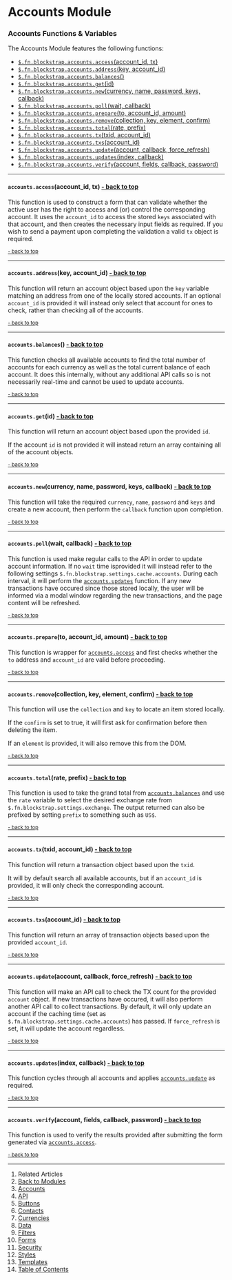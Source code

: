 Accounts Module <a name="docs_home"></a>
========================================

### Accounts Functions & Variables

The Accounts Module features the following functions:

* [`$.fn.blockstrap.accounts.access`(account_id, tx)](#accounts_access)
* [`$.fn.blockstrap.accounts.address`(key, account_id)](#accounts_address)
* [`$.fn.blockstrap.accounts.balances`()](#accounts_balances)
* [`$.fn.blockstrap.accounts.get`(id)](#accounts_get)
* [`$.fn.blockstrap.accounts.new`(currency, name, password, keys, callback)](#accounts_new)
* [`$.fn.blockstrap.accounts.poll`(wait, callback)](#accounts_poll)
* [`$.fn.blockstrap.accounts.prepare`(to, account_id, amount)](#accounts_prepare)
* [`$.fn.blockstrap.accounts.remove`(collection, key, element, confirm)](#accounts_remove)
* [`$.fn.blockstrap.accounts.total`(rate, prefix)](#accounts_total)
* [`$.fn.blockstrap.accounts.tx`(txid, account_id)](#accounts_tx)
* [`$.fn.blockstrap.accounts.txs`(account_id)](#accounts_txs)
* [`$.fn.blockstrap.accounts.update`(account, callback, force_refresh)](#accounts_update)
* [`$.fn.blockstrap.accounts.updates`(index, callback)](#accounts_updates)
* [`$.fn.blockstrap.accounts.verify`(account, fields, callback, password)](#accounts_verify)

--------------------------------------------------------------------------------

#### `accounts.access`(account_id, tx) <a name="accounts_access" class="pull-right" href="#docs_home"><i class="glyphicon glyphicon-upload"></i>- back to top</a>

This function is used to construct a form that can validate whether the active user has the right to access and (or) control the corresponding account. It uses the `account_id` to access the stored `keys` associated with that account, and then creates the necessary input fields as required. If you wish to send a payment upon completing the validation a valid `tx` object is required.

<a href="#docs_home"><small>- back to top</small></a>

--------------------------------------------------------------------------------

#### `accounts.address`(key, account_id) <a name="accounts_address" class="pull-right" href="#docs_home"><i class="glyphicon glyphicon-upload"></i>- back to top</a>

This function will return an account object based upon the `key` variable matching an address from one of the locally stored accounts. If an optional `account_id` is provided it will instead only select that account for ones to check, rather than checking all of the accounts.

<a href="#docs_home"><small>- back to top</small></a>

--------------------------------------------------------------------------------

#### `accounts.balances`() <a name="accounts_balances" class="pull-right" href="#docs_home"><i class="glyphicon glyphicon-upload"></i>- back to top</a>

This function checks all available accounts to find the total number of accounts for each currency as well as the total current balance of each account. It does this internally, without any additional API calls so is not necessarily real-time and cannot be used to update accounts.

<a href="#docs_home"><small>- back to top</small></a>

--------------------------------------------------------------------------------

#### `accounts.get`(id) <a name="accounts_get" class="pull-right" href="#docs_home"><i class="glyphicon glyphicon-upload"></i>- back to top</a>

This function will return an account object based upon the provided `id`. 

If the account `id` is not provided it will instead return an array containing all of the account objects.

<a href="#docs_home"><small>- back to top</small></a>

--------------------------------------------------------------------------------

#### `accounts.new`(currency, name, password, keys, callback) <a name="accounts_new" class="pull-right" href="#docs_home"><i class="glyphicon glyphicon-upload"></i>- back to top</a>

This function will take the required `currency`, `name`, `password` and `keys` and create a new account, then perform the `callback` function upon completion.

<a href="#docs_home"><small>- back to top</small></a>

--------------------------------------------------------------------------------

#### `accounts.poll`(wait, callback) <a name="accounts_poll" class="pull-right" href="#docs_home"><i class="glyphicon glyphicon-upload"></i>- back to top</a>

This function is used make regular calls to the API in order to update account information. If no `wait` time isprovided it will instead refer to the following settings `$.fn.blockstrap.settings.cache.accounts`. During each interval, it will perform the [`accounts.updates`](#accounts_updates) function. If any new transactions have occured since those stored locally, the user will be informed via a modal window regarding the new transactions, and the page content will be refreshed.

<a href="#docs_home"><small>- back to top</small></a>

--------------------------------------------------------------------------------

#### `accounts.prepare`(to, account_id, amount) <a name="accounts_prepare" class="pull-right" href="#docs_home"><i class="glyphicon glyphicon-upload"></i>- back to top</a>

This function is wrapper for [`accounts.access`](#accounts_access) and first checks whether the `to` address and `account_id` are valid before proceeding.

<a href="#docs_home"><small>- back to top</small></a>

--------------------------------------------------------------------------------

#### `accounts.remove`(collection, key, element, confirm) <a name="accounts_remove" class="pull-right" href="#docs_home"><i class="glyphicon glyphicon-upload"></i>- back to top</a>

This function will use the `collection` and `key` to locate an item stored locally.

If the `confirm` is set to true, it will first ask for confirmation before then deleting the item.

If an `element` is provided, it will also remove this from the DOM.

<a href="#docs_home"><small>- back to top</small></a>

--------------------------------------------------------------------------------

#### `accounts.total`(rate, prefix) <a name="accounts_total" class="pull-right" href="#docs_home"><i class="glyphicon glyphicon-upload"></i>- back to top</a>

This function is used to take the grand total from [`accounts.balances`](#accounts_balances) and use the `rate` variable to select the desired exchange rate from `$.fn.blockstrap.settings.exchange`. The output returned can also be prefixed by setting `prefix` to something such as `US$`.

<a href="#docs_home"><small>- back to top</small></a>

--------------------------------------------------------------------------------

#### `accounts.tx`(txid, account_id) <a name="accounts_tx" class="pull-right" href="#docs_home"><i class="glyphicon glyphicon-upload"></i>- back to top</a>

This function will return a transaction object based upon the `txid`. 

It will by default search all available accounts, but if an `account_id` is provided, it will only check the corresponding account.

<a href="#docs_home"><small>- back to top</small></a>

--------------------------------------------------------------------------------

#### `accounts.txs`(account_id) <a name="accounts_txs" class="pull-right" href="#docs_home"><i class="glyphicon glyphicon-upload"></i>- back to top</a>

This function will return an array of transaction objects based upon the provided `account_id`.

<a href="#docs_home"><small>- back to top</small></a>

--------------------------------------------------------------------------------

#### `accounts.update`(account, callback, force_refresh) <a name="accounts_update" class="pull-right" href="#docs_home"><i class="glyphicon glyphicon-upload"></i>- back to top</a>

This function will make an API call to check the TX count for the provided `account` object. If new transactions have occured, it will also perform another API call to collect transactions. By default, it will only update an account if the caching time (set as `$.fn.blockstrap.settings.cache.accounts`) has passed. If `force_refresh` is set, it will update the account regardless.

<a href="#docs_home"><small>- back to top</small></a>

--------------------------------------------------------------------------------

#### `accounts.updates`(index, callback) <a name="accounts_updates" class="pull-right" href="#docs_home"><i class="glyphicon glyphicon-upload"></i>- back to top</a>

This function cycles through all accounts and applies [`accounts.update`](#accounts_update) as required.

<a href="#docs_home"><small>- back to top</small></a>

--------------------------------------------------------------------------------

#### `accounts.verify`(account, fields, callback, password) <a name="accounts_verify" class="pull-right" href="#docs_home"><i class="glyphicon glyphicon-upload"></i>- back to top</a>

This function is used to verify the results provided after submitting the form generated via [`accounts.access`](#accounts_access).

<a href="#docs_home"><small>- back to top</small></a>

---

1. Related Articles
2. [Back to Modules](../../modules/)
3. [Accounts](../accounts/)
4. [API](../api/)
5. [Buttons](../buttons/)
6. [Contacts](../contacts/)
7. [Currencies](../currencies/)
8. [Data](../data/)
9. [Filters](../filters/)
10. [Forms](../forms/)
11. [Security](../security/)
12. [Styles](../styles/)
13. [Templates](../templates/)
14. [Table of Contents](../../../)

